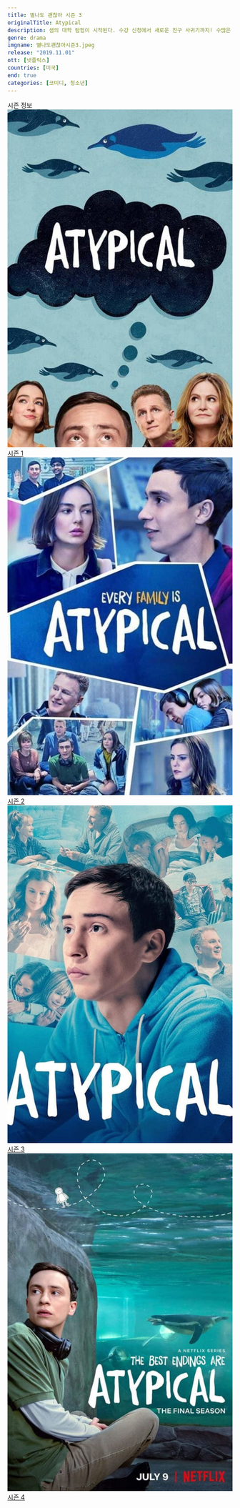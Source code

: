 ```yaml
---
title: 별나도 괜찮아 시즌 3
originalTitle: Atypical
description: 샘의 대학 탐험이 시작된다. 수강 신청에서 새로운 친구 사귀기까지! 수많은 장애물에 대처해야 하는 신입생 샘. 이젠 정신력 싸움이다. 의심하지 말고 자신을 믿어보자.
genre: drama
imgname: 별나도괜찮아시즌3.jpeg
release: "2019.11.01"
ott: [넷플릭스]
countries: [미국]
end: true
categories: [코미디, 청소년]
---
```


<div class="title bold">시즌 정보</div>

<div class="season-list">
<div class="item">
<a href="https://lesflix.github.io/drama/별나도괜찮아시즌1" >
<img src="/poster/별나도괜찮아시즌1.jpeg" alt="별나도괜찮아시즌1 포스터 ">
시즌 1</a>
</div>

<div class="item">
<a href="https://lesflix.github.io/drama/별나도괜찮아시즌2" >
<img src="/poster/별나도괜찮아시즌2.jpeg" alt="별나도괜찮아시즌2 포스터 ">
시즌 2</a>
</div>
<div class="item">
<a href="https://lesflix.github.io/drama/별나도괜찮아시즌3" >
<img src="/poster/별나도괜찮아시즌3.jpeg" alt="별나도괜찮아시즌3 포스터 ">
시즌 3</a>
</div>

<div class="item">
<a href="https://lesflix.github.io/drama/별나도괜찮아시즌4" >
<img src="/poster/별나도괜찮아시즌4.jpeg" alt="별나도괜찮아시즌4 포스터 ">
시즌 4</a>
</div>
</div>
